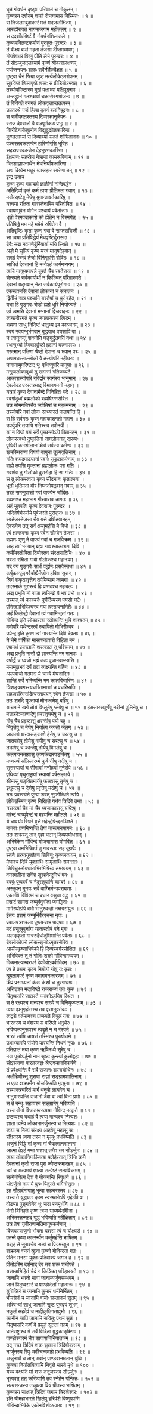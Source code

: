 धृतं गोवर्धनं दृष्ट्वा परित्रातं च गोकुलम् ।  
कृष्णस्य दर्शनम् शक्रो रोचयामास विस्मितः ॥ १ ॥  
स निर्जलाम्बुदाकारं मत्तं मदजलोक्षितम् ।  
आरुह्यैरावतं नागमाजगाम महीतलम् ॥ २ ॥  
स ददर्शोपविष्टं वै गोवर्धनशिलातले ।  
कृष्णमक्लिष्टकर्माणं पुरुहूतः पुरन्दरः ॥ ३ ॥  
तं वीक्ष्य बालं महता तेजसा दीप्तमव्ययम् ।  
गोपवेषधरं विष्णुं प्रीतिं लेभे पुरन्दरः ॥ ४ ॥  
तं सोऽम्बुजदलश्यामं कृष्णं श्रीवत्सलक्षणम् ।  
पर्याप्तनयनः शक्रः सर्वैर्नेर्त्रैरुदैक्षत ॥ ५ ॥  
दृष्ट्वा चैनं श्रिया जुष्टं मर्त्यलोकेऽमरोपमम् ।  
सूपविष्टं शिलापृष्ठे शक्रः स व्रीडितोऽभवत् ॥ ६ ॥  
तस्योपविष्टास्य मुखं पक्षाभ्यां पक्षिपुङ्‌‌गवः ।  
अन्तर्द्धानं गतश्छायां चकारोरगभोजनः ॥ ७ ॥  
तं विविक्ते वनगतं लोकवृत्तान्ततत्परम् ।  
उपतस्थे गजं हित्वा कृष्णं बलनिषूदनः ॥ ८ ॥  
स समीपगतस्तस्य दिव्यस्रगनुलेपनः ।  
रराज देवराजो वै वज्रपूर्णकरः प्रभुः ॥ ९ ॥  
किरीटेनार्कतुल्येन विद्युदुद्योतकारिणा ।  
कुण्डलाभ्यां स दिव्याभ्यां सततं शोभिताननः ॥ १० ॥  
पञ्चस्तबकलम्बेन हारिणोरसि भूषितः ।  
सहस्रपत्रकान्तेन देहभूषणकारिणा ।  
ईक्षमाणः सहस्रेण नेत्राणां कामरूपिणाम् ॥ ११ ॥  
त्रिदशाज्ञापनार्थेन मेघनिर्घोषकारिणा ।  
अथ दिव्येन मधुरं व्याजहार स्वरेणा तम् ॥ १२ ॥  
इन्द्र उवाच  
कृष्ण कृष्ण महाबहो ज्ञातीनां नन्दिवर्द्धन ।  
अतिदिव्यं कृतं कर्म त्वया प्रीतिमता गवाम् ॥ १३ ॥  
मयोत्सृष्टेषु मेघेषु युगान्तावर्तकारिषु ।  
यत्त्वया रक्षिता गावस्तेनास्मि परितोषितः ॥ १४ ॥  
स्वायम्भुवेन योगेन यश्चायं पर्वतोत्तमः ।  
धृतो वेश्मवदाकाशे को ह्येतेन न विस्मयेत् ॥ १५ ॥  
प्रतिषिद्धे मम महे मयेयं रुषितेन वै ।  
अतिवृष्टिः कृता कृष्ण गवां वै साप्तरात्रिकी ॥ १६ ॥  
सा त्वया प्रतिषिद्धेयं मेघवृष्टिर्दुरासदा ।  
देवैः सदा नवगणैर्दुर्निवार्या मयि स्थिते ॥ १७ ॥  
अहो मे सुप्रियं कृष्ण यत्त्वं मानुषदेहवान् ।  
समग्रं वैष्णवं तेजो विनिगूहसि रोषितः ॥ १८ ॥  
साधितं देवतानां हि मन्येऽहं कार्यमव्ययम् ।  
त्वयि मानुष्यमापन्ने युक्ते चैव स्वतेजसा ॥ १९ ॥  
सेत्स्यते सर्वकार्यार्थो न किञ्चित् परिहास्यते ।  
देवानां यद्‌भवान् नेता सर्वकार्यपुरोगमः ॥ २० ॥  
एकस्त्वमसि देवानां लोकानां च सनातनः ।  
द्वितीयं नात्र पश्यामि यस्तेषां च धुरं वहेत् ॥ २१ ॥  
यथा हि पुङ्‌‌गवः श्रेष्ठो ह्यग्रे धुरि नियोज्यते ।  
एवं त्वमसि देवानां मग्नानां द्विजवाहनः ॥ २२ ॥  
त्वच्छरीरगतं कृष्ण जगत्प्रकरणं त्विदम् ।  
ब्रह्मणा साधु निर्दिष्टं धातुभ्य इव काञ्चनम् ॥ २३ ॥  
स्वयं स्वयम्भूर्भगवान् बुद्ध्याथ वयसापि वा ।  
न त्वानुगन्तुं शक्नोति पङ्‌‌गुर्द्रुतगतिं यथा ॥ २४ ॥  
स्थाणुभ्यो हिमवाञ्छ्रेष्ठो ह्रदानां वरुणालयः ।  
गरुत्मान् पक्षिणां श्रेष्ठो देवानां च भवान् वरः ॥ २५ ॥  
अपामधस्ताल्लोको वै तस्योपरि महीधराः ।  
नागानामुपरिष्टाद् भूः पृथिव्युपरि मानुषाः ॥ २६ ॥  
मनुष्यलोकादूर्ध्वं तु खगाणां गतिरुच्यते ।  
आकाशस्योपरि रविर्द्वारं स्वर्गस्य भानुमान् ॥ २७ ॥  
देवलोकः परस्तस्माद् विमानगमनो महान् ।  
यत्राहं कृष्ण देवानामैन्द्रे विनिहितः पदे ॥ २८ ॥  
स्वर्गादूर्ध्वं ब्रह्मलोको ब्रह्मर्षिगणसेवितः ।  
तत्र सोमगतिश्चैव ज्योतिषां च महात्मनाम् ॥ २९ ॥  
तस्योपरि गवां लोकः साध्यास्तं पालयन्ति हि ।  
स हि सर्वगतः कृष्ण महाकाशगतो महान् ॥ ३० ॥  
उपर्युपरि तत्रापि गतिस्तव तपोमयी ।  
यां न विद्मो वयं सर्वे पृच्छन्तोऽपि पितामहम् ॥ ३१ ॥  
लोकस्त्वधो दुष्कृतिनां नागलोकस्तु दारुणः ।  
पृथिवी कर्मशीलानां क्षेत्रं सर्वस्य कर्मणः ॥ ३२ ॥  
खमस्थिराणां विषयो वायुना तुल्यवृत्तिनाम् ।  
गतिः शमदमाढ्यानां स्वर्गः सुकृतकर्मणाम् ॥ ३३ ॥  
ब्राह्मे तपसि युक्तानां ब्रह्मलोकः परा गतिः ।  
गवामेव तु गोलोको दुरारोहा हि सा गतिः ॥ ३४ ॥  
स तु लोकस्त्वया कृष्ण सीदमानः कृतात्मना ।  
धृतो धृतिमता वीर निघ्नतोपद्रवान् गवाम् ॥ ३५ ॥  
तदहं समनुप्राप्तो गवां वाक्येन चोदितः ।  
ब्रह्मणश्च महाभाग गौरवात्तव चागतः ॥ ३६ ॥  
अहं भूतपतिः कृष्ण देवराजः पुरन्दरः ।  
अदितेर्गर्भपर्याये पूर्वजस्ते पुराकृतः ॥ ३७ ॥  
स्वतेजस्तेजसा चैव यत्ते दर्शितवानहम् ।  
देवरूपेण तत् सर्वं क्षन्तुमर्हसि मे विभो ॥ ३८ ॥  
एवं क्षान्तमनाः कृष्ण स्वेन सौम्येन तेजसा ।  
ब्रह्मणः शृणु मे वाक्यं गवां च गजविक्रम ॥ ३९ ॥  
आह त्वां भगवान् ब्रह्मा गावश्चाकाशगा दिवि ।  
कर्मभिस्तोषिता दिव्यैस्तव संरक्षणादिभिः ॥ ४० ॥  
भवता रक्षिता गावो गोलोकश्च महानयम् ।  
यद् वयं पुङ्‌‌गवैः सार्धं वर्द्धामः प्रसवैस्तथा ॥ ४१ ॥  
कर्षुकान्पुङ्‌‌गवैर्बाह्यैर्मेध्येन हविषा सुरान् ।  
श्रियं शकृत्प्रवृत्तेन तर्पयिष्याम कामगाः ॥ ४२ ॥  
तदस्माकं गुरुस्त्वं हि प्राणदश्च महाबलः ।  
अद्य प्रभृति नो राजा त्वमिन्द्रो वै भव प्रभो ॥ ४३ ॥  
तस्मात् त्वं काञ्चनैः पूर्णैर्दिव्यस्य पयसो घटैः ।  
एभिरद्याभिषिञ्चस्व मया हस्तावनामितैः ॥ ४४ ॥  
अहं किलेन्द्रो देवानां त्वं गवामिन्द्रतां गतः ।  
गोविन्द इति लोकास्त्वां स्तोष्यन्ति भुवि शाश्वतम् ॥ ४५ ॥  
ममोपरि यथेन्द्रस्त्वं स्थापितो गोभिरीश्वरः ।  
उपेन्द्र इति कृष्ण त्वां गास्यन्ति दिवि देवताः ॥ ४६ ॥  
ये चेमे वार्षिका मासाश्चत्वारो विहिता मम ।  
एषामर्धं प्रयच्छामि शरत्कालं तु पश्चिमम् ॥ ४७ ॥  
अद्य प्रभृति मासौ द्वौ ज्ञास्यन्ति मम मानवाः ।  
वर्षार्द्धे च ध्वजो मह्यं ततः पूजामवाप्स्यसि ।  
ममाम्बुप्रभवं दर्पं तदा त्यक्ष्यन्ति बर्हिणः ॥ ४८ ॥  
अल्पवाचो गतमदा ये चान्ये मेघनादिनः ।  
शान्तिं सर्वे गमिष्यन्ति मम कालविचारिणः ॥ ४९ ॥  
त्रिशङ्‌‌क्वगस्त्यचरितामाशां च प्रचरिष्यति ।  
सहस्ररश्मिरादित्यस्तापयन् स्वेन तेजसा ॥ ५० ॥  
ततः शरदि युक्तायां मौनकामेशु बर्हिषु ।  
याचमाने खगे तोयं विप्लुतेषु प्लवेषु च ॥ ५१ ॥
हंससारसपूर्णेषु नदीनां पुलिनेषु च ।  
मत्तक्रौञ्चप्रणादेषु प्रमत्तवृषभेषु च ॥ ५२ ॥  
गोषु चैव प्रहृष्टासु क्षरन्तीषु पयो बहु ।  
निवृत्तेषु च मेघेषु निर्यात्य जगतो जलम् ॥ ५३ ॥  
आकाशे शस्त्रसङ्काशे हंसेषु च चरत्सु च ।  
जातपद्मेषु तोयेशु वापीषु च सरत्सु च ॥ ५४ ॥  
तडागेषु च कान्तेषु तोयेषु विमलेषु च ।  
कलमावनताग्रासु कृष्णकेदारपङ्‌‌क्तिषु ॥ ५५ ॥  
मध्यस्थं सलिलारम्भं कुर्वन्तीषु नदीषु च ।  
सुसस्यायां च सीमायां मनोहर्यां मुनेरपि ॥ ५६ ॥  
पृथिव्यां पृथुराष्ट्रायां रम्यायां वर्षसङ्क्षये ।  
श्रीमत्सु पङ्‌‌क्तिमार्गेषु फलवत्सु तृणेषु च ।  
इक्षुमत्सु च देशेषु प्रवृत्तेषु मखेषु च ॥ ५७ ॥  
ततः प्रवर्त्स्यते पुण्या शरत् सुप्तोत्थिते त्वयि ।  
लोकेऽस्मिन् कृष्ण निखिले यथैव त्रिदिवे तथा ॥ ५८ ॥  
नरास्त्वां चैव मां चैव ध्वजाकारासु यष्टिषु ।  
महेन्द्रं चाप्युपेन्द्रं च महयन्ति महीतले ॥ ५९ ॥  
ये चावयोः स्थिरे वृत्ते महेन्द्रोपेन्द्रसञ्ज्ञिते ।  
मानवाः प्रणमिष्यन्ति तेषां नास्त्यनयागमः ॥ ६० ॥  
ततः शक्रस्तु तान् गृह्य घटान् दिव्यपयोधरान् ।  
अभिषेकेण गोविन्दं योजयामास योगवित् ॥ ६१ ॥  
दृष्ट्वा तमभिषिक्तं तु गावस्ताः सह यूथपैः ।  
स्तनैः प्रस्रवयुक्तैश्च सिषिचुः कृष्णमव्ययम् ॥ ६२ ॥  
मेघाश्च दिवि युक्ताभिः सामृताभिः समन्ततः ।  
सिषिचुस्तोयधाराभिरभिषिच्य तमव्ययम् ॥ ६३ ॥  
वनस्पतीनां सर्वेषां सुस्रावेन्दुनिभं पयः ।  
ववर्षुः पुष्पवर्षं च नेदुस्तूर्याणि चाम्बरे ॥ ६४ ॥  
अस्तुवन् मुनयः सर्वे वाग्भिर्मन्त्रपरायणाः ।  
एकार्णवे विविक्तं च दधार वसुधा वपुः ॥ ६५ ॥  
प्रसादं सागरा जग्मुर्ववुर्वाता जगद्धिताः ।  
मार्गस्थोऽपि बभौ भानुश्चन्द्रो नक्षत्रसंयुतः ॥ ६६ ॥  
ईतयः प्रशमं जग्मुर्निर्वैररचना नृपाः ।  
प्रवालपत्रशबलाः पुष्पवन्तश्र पादपाः ॥ ६७ ॥  
मदं प्रसुस्रुवुर्नागा यातास्तोषं वने मृगाः ।  
अलङ्कृता गात्ररुहैर्धातुभिर्भान्ति पर्वताः ॥ ६८ ॥  
देवलोकोपमो लोकस्तृप्तोऽमृतरसैरिव ।  
आसीत्कृष्णाभिषेको हि दिव्यस्वर्गरसोक्षितः ॥ ६९ ॥  
अभिषिक्तं तु तं गोभिः शक्रो गोविन्दमव्ययम् ।  
दिव्यमाल्याम्बरधरं देवदेवोऽब्रवीदिदम् ॥ ७० ॥  
एष ते प्रथमः कृष्ण नियोगो गोषु यः कृतः ।  
श्रूयतामपरं कृष्ण ममागमनकारणम् ॥ ७१ ॥  
क्षिप्रं प्रसाध्यतां कंसः केशी च तुरगाधमः ।  
अरिष्टश्च मदाविष्टो राजराज्यं ततः कुरु ॥ ७२ ॥  
पितृष्वसरि जातस्ते ममांशोऽहमिव स्थितः ।  
स ते रक्ष्यश्च मान्यश्च सख्ये च विनियुज्यताम् ॥ ७३ ॥  
त्वया ह्यनुगृहीतस्य तव वृत्तानुवर्तकः ।  
त्वद्वशे वर्तमानश्च प्राप्स्यते विपुलं यशः ॥ ७४ ॥  
भारतस्य च वंशस्य स वरिष्ठो धनुर्धरः ।  
भविष्यत्यनुरूपश्च त्वदृते न च रंस्यते ॥ ७५ ॥  
भारतं त्वयि चायत्तं तस्मिंश्च पुरुषोत्तमे ।  
उभाभ्यामपि संयोगे यास्यन्ति निधनं नृपाः ॥ ७६ ॥  
प्रतिज्ञातं मया कृष्ण ऋषिमध्ये सुरेषु च ।  
मया पुत्रोऽर्जुनो नाम सृष्टः कुन्त्यां कुलोद्वहः ॥ ७७ ॥  
सोऽस्त्राणां पारतत्त्वज्ञः श्रेष्ठश्चापाविकर्षणे ।  
तं प्रवेक्ष्यन्ति वै सर्वे राजानः शस्त्रयोधिनः ॥ ७८ ॥  
अक्षौहिणीस्तु शूराणां राज्ञां सङ्ग्रामशालिनाम् ।  
स एकः क्षत्रधर्मेण योजयिष्यति मृत्युना ॥ ७९ ॥  
तस्यास्त्रचरितं मार्गं धनुषो लाघवेन च ।  
नानुयास्यन्ति राजानो देवा वा त्वां विना प्रभो ॥ ८० ॥  
स ते बन्धुः सहायश्च सङ्ग्रामेषु भविष्यति ।  
तस्य योगो विधातव्यस्त्वया गोविन्द मत्कृते ॥ ८१ ॥  
द्रष्टव्यश्च यथाहं वै त्वया मान्यश्च नित्यशः ।  
ज्ञाता त्वमेव लोकानामर्जुनस्य च नित्यशः ॥ ८२ ॥  
त्वया च नित्यं संरक्ष्य आहवेषु महत्सु सः ।  
रक्षितस्य त्वया तस्य न मृत्युः प्रभविष्यति ॥ ८३ ॥  
अर्जुनं विद्धि मां कृष्ण मां चैवात्मानमात्मना ।  
आत्मा तेऽहं यथा शश्वत् तथैव तव सोऽर्जुनः ॥ ८४ ॥  
त्वया लोकानिमाञ्जित्वा बलेर्हस्तात् त्रिभिः क्रमैः ।  
देवतानां कृतो राजा पुरा ज्येष्ठक्रमादहम् ॥ ८५ ॥  
त्वां च सत्यमयं ज्ञात्वा सत्येष्टं सत्यविक्रमम् ।  
सत्येनोपेत्य देवा वै योजयन्ति रिपुक्षये ॥ ८६ ॥  
सोऽर्जुनो नाम मे पुत्रः पितुस्ते भगिनीसुतः ।  
इह सौहार्दमायातु भूत्वा सहचरस्तव ॥ ८७ ॥  
तस्य ते युद्ध्यतः कृष्ण स्वस्थानेऽपि गृहेऽपि वा ।  
वोढव्या पुङ्‌‌गवेनेव धूः सदा रणमूर्धनि ॥ ८८ ॥  
कंसे विनिहते कृष्ण त्वया भाव्यर्थदर्शिना ।  
अभितस्तन्महद् युद्धं भविष्यति महीक्षिताम् ॥ ८९ ॥  
तत्र तेषां नृवीराणामतिमानुषकर्मणाम् ।  
विजयस्यार्जुनो भोक्ता यशसा त्वं च योक्ष्यसे ॥ ९० ॥  
एतन्मे कृष्ण कार्त्स्न्येन कर्तुमर्हसि भाषितम् ।  
यद्यहं ते सुराश्चैव सत्यं च प्रियमच्युत ॥ ९१ ॥  
शक्रस्य वचनं श्रुत्वा कृष्णो गोविन्दतां गतः ।  
प्रीतेन मनसा युक्तः प्रतिवाक्यं जगाद ह ॥ ९२ ॥  
प्रीतोऽस्मि दर्शनाद् देव तव शक्र शचीपते ।  
यत्त्वयाभिहितं चेदं न किञ्चित् परिहास्यते ॥ ९३ ॥  
जानामि भवतो भावां जानाम्यर्जुनसम्भवम् ।  
जाने पितृष्वसारं च पाण्डोर्दत्तां महात्मनः ॥ ९४ ॥  
युधिष्ठिरं च जानामि कुमारं धर्मनिर्मितम् ।  
भीमसेनं च जानामि वायोः सन्तानजं सुतम् ॥ ९५ ॥  
अश्विभ्यां साधु जानामि सृष्टं पुत्रद्वयं शुभम् ।  
नकुलं सहदेवं च माद्रीकुक्षिगतावुभौ ॥ ९६ ॥  
कानीनं चापि जानामि सवितुः प्रथमं सुतं ।  
पितृष्वसरि कर्णं वै प्रसूतं सूततां गतम् ॥ ९७ ॥  
धार्तराष्ट्राश्च मे सर्वे विदिता युद्धकाङ्‌‌क्षिणः ।  
पाण्डोरुपरमं चैव शापाशनिनिपातजम् ॥ ९८ ॥  
तद्‌ गच्छ त्रिदिवं शक्र सुखाय त्रिदिवौकसाम् ।  
नार्जुनस्य रिपुः कश्चिन्ममाग्रे प्रभविष्यति ॥ ९९ ॥  
अर्जुनार्थे च तान् सर्वान् पाण्डवानक्षतान् युधि ।  
कुन्त्या निर्यातयिष्यामि निवृत्ते भारते मृधे ॥ १०० ॥  
यच्च वक्ष्यति मां शक्र तनूजस्तव सोऽर्जुनः ।  
भृत्यवत् तत् करिष्यामि तव स्नेहेन यन्त्रितः ॥ १०१ ॥  
सत्यसन्धस्य तच्छ्रुत्वा प्रियं प्रीतस्य भाषितम् ।  
कृष्णस्य साक्षात् त्रिदिवं जगाम त्रिदशेश्वरः ॥ १०२ ॥  
इति श्रीमहाभारते खिलेषु हरिवंशे विष्णुपर्वणि  
गोविन्दाभिषेके एकोनविंशोऽध्यायः ॥ १९ ॥
